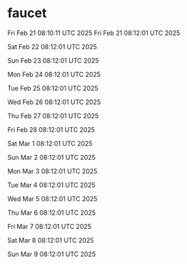 # faucet
Fri Feb 21 08:10:11 UTC 2025
Fri Feb 21 08:12:01 UTC 2025

Sat Feb 22 08:12:01 UTC 2025

Sun Feb 23 08:12:01 UTC 2025

Mon Feb 24 08:12:01 UTC 2025

Tue Feb 25 08:12:01 UTC 2025

Wed Feb 26 08:12:01 UTC 2025

Thu Feb 27 08:12:01 UTC 2025

Fri Feb 28 08:12:01 UTC 2025

Sat Mar  1 08:12:01 UTC 2025

Sun Mar  2 08:12:01 UTC 2025

Mon Mar  3 08:12:01 UTC 2025

Tue Mar  4 08:12:01 UTC 2025

Wed Mar  5 08:12:01 UTC 2025

Thu Mar  6 08:12:01 UTC 2025

Fri Mar  7 08:12:01 UTC 2025

Sat Mar  8 08:12:01 UTC 2025

Sun Mar  9 08:12:01 UTC 2025
